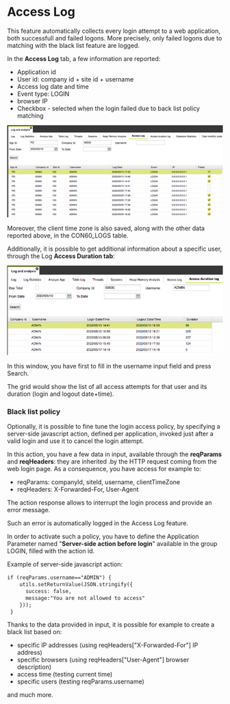 # Access Log



This feature automatically collects every login attempt to a web application, both successfull and failed logons. More precisely, only failed logons due to matching with the black list feature are logged.

In the **Access Log** tab, a few information are reported:

* Application id
* User id: company id + site id + username
* Access log date and time
* Event type: LOGIN
* browser IP
* Checkbox - selected when the login failed due to back list policy matching

![](<../../.gitbook/assets/image (21).png>)

Moreover, the client time zone is also saved, along with the other data reported above, in the CON60\_LOGS table.



Additionally, it is possible to get additional information about a specific user, through the Log **Access Duration tab**:

![](<../../.gitbook/assets/image (19).png>)

In this window, you have first to fill in the username input field and press Search.

The grid would show the list of all access attempts for that user and its duration (login and logout date+time).



### Black list policy

Optionally, it is possible to fine tune the login access policy, by specifying a server-side javascript action, defined per application, invoked just after a valid login and use it to cancel the login attempt.

In this action, you have a few data in input, available through the **reqParams** and **reqHeaders**: they are inherited .by the HTTP request coming from the web login page. As a consequence, you have access for example to:

* reqParams: companyId, siteId, username, clientTimeZone
* reqHeaders: X-Forwarded-For, User-Agent&#x20;

The action response allows to interrupt the login process and provide an error message.

Such an error is automatically logged in the Access Log feature.

In order to activate such a policy, you have to define the Application Parameter named "**Server-side action before login**" available in the group LOGIN, filled with the action id.

Example of server-side javascript action:

```
if (reqParams.username=="ADMIN") {
    utils.setReturnValue(JSON.stringify({ 
      success: false, 
      message:"You are not allowed to access" 
    }));
 }
```

Thanks to the data provided in input, it is possible for example to create a black list based on:

* specific IP addresses (using reqHeaders\["X-Forwarded-For"] IP address)
* specific browsers (using reqHeaders\["User-Agent"] browser description)
* access time (testing current time)
* specific users (testing reqParams.username)

and much more.







